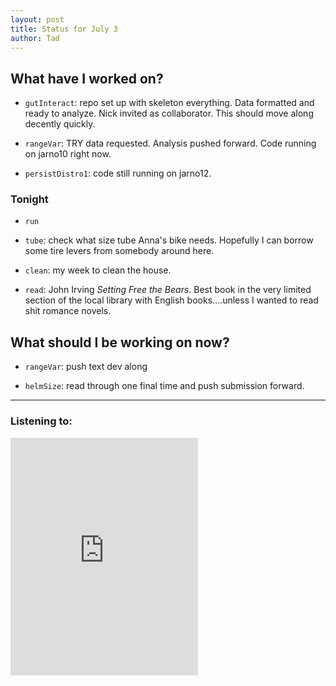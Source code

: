 ```yaml
---
layout: post 
title: Status for July 3 
author: Tad
---
```


## What have I worked on?

* `gutInteract`: repo set up with skeleton everything. Data formatted and ready to analyze. Nick invited as collaborator. This should move along decently quickly. 

* `rangeVar`: TRY data requested. Analysis pushed forward. Code running on jarno10 right now. 

* `persistDistro1`: code still running on jarno12. 





### Tonight

* `run`

* `tube`: check what size tube Anna's bike needs. Hopefully I can borrow some tire levers from somebody around here. 

* `clean`: my week to clean the house. 

* `read`: John Irving _Setting Free the Bears_. Best book in the very limited section of the local library with English books....unless I wanted to read shit romance novels. 



## What should I be working on now?

* `rangeVar`: push text dev along

* `helmSize`: read through one final time and push submission forward. 





--- 

### Listening to:

<iframe src='https://embed.spotify.com/?uri=spotify%3Atrack%3A2ig8jhdCVRqvFfjenbHyKY' width='300' height='380' frameborder='0' allowtransparency='true'></iframe>

<i class='fa fa-code' style='color:pink'></i>
